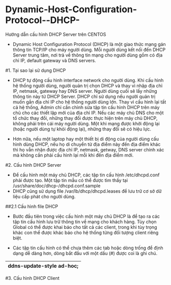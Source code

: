 # Dynamic-Host-Configuration-Protocol--DHCP-
Hướng dẫn cấu hình DHCP Server trên CENTOS

- Dynamic Host Configuration Protocol (DHCP) là một giao thức mạng gán thông tin TCP/IP cho máy người dùng. Mỗi người dùng kết nối đến DHCP Server trung tâm, nơi trả về thông tin mạng cho người dùng gồm có địa chỉ IP, default gateway và DNS servers.

#1. Tại sao lại sử dụng DHCP

- DHCP tự động cấu hình interface  network cho người dùng. Khi cấu hình hệ thống người dùng, người quản trị chọn DHCP và thay vì nhập địa chỉ IP, netmask, gateway hay DNS server. Người dùng cuối sẽ lấy những thông tin này từ DHCP Server. DHCP chỉ sử dụng nếu người quản trị muốn gắn địa chỉ IP cho hệ thống người dùng lớn. Thay vì cấu hình lại tất cả hệ thống, Admin chỉ cần chỉnh sửa tập tin cấu hình DHCP trên máy chủ cho các thiết lập mới của địa chỉ IP. Nếu các máy chủ DNS cho một tổ chức thay đổi, những thay đổi được thực hiện trên máy chủ DHCP, không phải trên cái máy người dùng. Một khi mạng được khởi động lại (hoặc người dùng tự khỏi động lại), những thay đổi sẽ có hiệu lực.

- Hơn nữa, nếu một laptop hay một thiết bị di động của người dùng cấu hình dùng DHCP, nếu họ di chuyển từ địa điểm này đến địa điểm khác thì họ vẫn nhận được địa chỉ IP, netmask, getway, DNS server chính xác mà không cần phải cấu hình lại mỗi khi đến địa điểm mới.

#2. Cấu hình DHCP Server

- Để cấu hình một máy chủ DHCP, các tập tin cấu hình /etc/dhcpd.conf phải được tạo. Một tập tin mẫu có thể được tìm thấy tại /usr/share/doc/dhcp-<version>/dhcpd.conf.sample
- DHCP cũng sử dụng file /var/lb/dhcp/dhcpd.leases để lưu trữ cơ sở dữ liệu cấp phát cho người dùng. 

##2.1 Cấu hình file DHCP

- Bước đầu tiên trong việc cấu hình một máy chủ DHCP là để tạo ra các tập tin cấu hình lưu trữ thông tin về mạng cho khách hàng. Tùy chọn Global có thể được khai báo cho tất cả các client, trong khi tùy trọng khác con thể được khác báo cho hệ thống từng đối tượng client riêng biệt.

- Các tập tin cấu hình có thể chưa thêm các tab hoặc dòng trống để định dạng dễ dàng hơn, dòng bắt đầu với một dấu (#) được coi là ghi chú.

| ddns-update-style ad-hoc; |
|---------------------------|

#3. Cấu hình DHCP Client
